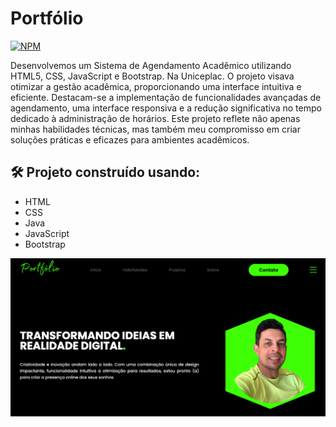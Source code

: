# Portfólio
[![NPM](https://img.shields.io/npm/l/react)](https://github.com/henriquearaujooficial/Portfolio/blob/master/LICENSE)

Desenvolvemos um Sistema de Agendamento Acadêmico utilizando HTML5, CSS, JavaScript e Bootstrap. Na Uniceplac. O projeto visava otimizar a gestão acadêmica, proporcionando uma interface intuitiva e eficiente. Destacam-se a implementação de funcionalidades avançadas de agendamento, uma interface responsiva e a redução significativa no tempo dedicado à administração de horários. Este projeto reflete não apenas minhas habilidades técnicas, mas também meu compromisso em criar soluções práticas e eficazes para ambientes acadêmicos.

## 🛠️ Projeto construído usando:
- HTML
- CSS
- Java
- JavaScript
- Bootstrap

![Portfólio](https://github.com/henriquearaujooficial/Portfolio/blob/master/.github/portfolio.png)
